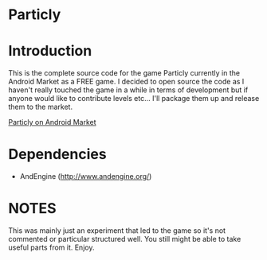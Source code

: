 Particly
======================================================================

# Introduction

This is the complete source code for the game Particly currently in the Android Market as a FREE game. I decided to open source the code as I haven't really touched the game in a while in terms of development but if anyone would like to contribute levels etc... I'll package them up and release them to the market.

[Particly on Android Market](https://market.android.com/details?id=com.sordid.particly "Particly")

# Dependencies

  * AndEngine (http://www.andengine.org/)

# NOTES

This was mainly just an experiment that led to the game so it's not commented or particular structured well. You still might be able to take useful parts from it. Enjoy.